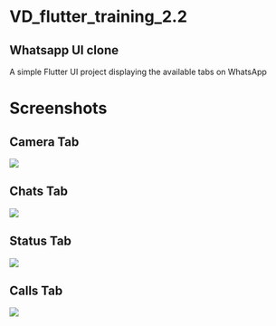 # VD_flutter_training_2.2

## Whatsapp UI clone

A simple Flutter UI project displaying the available tabs on WhatsApp

# Screenshots

## Camera Tab
![](images/image_1.jpeg)
## Chats Tab
![](images/image_2.jpeg)
## Status Tab
![](images/image_3.jpeg)
## Calls Tab
![](images/image_4.jpeg)

